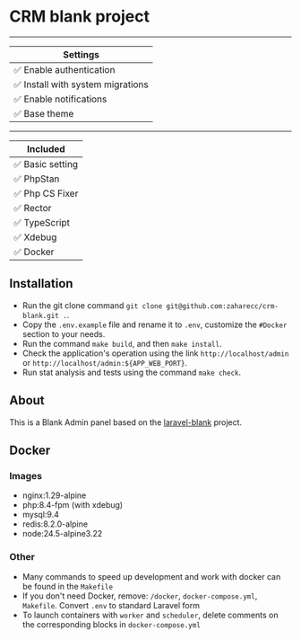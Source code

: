 # CRM blank project

---

| Settings                         |
|----------------------------------|
| ✅ Enable authentication          |
| ✅ Install with system migrations |
| ✅ Enable notifications           |
| ✅ Base theme                     |

---

| Included        |
|-----------------|
| ✅ Basic setting |
| ✅ PhpStan       |
| ✅ Php CS Fixer  |
| ✅ Rector        |
| ✅ TypeScript    |
| ✅ Xdebug        |
| ✅ Docker        |

## Installation
- Run the git clone command `git clone git@github.com:zaharecc/crm-blank.git .`.
- Copy the `.env.example` file and rename it to `.env`, customize the `#Docker` section to your needs.
- Run the command `make build`, and then `make install`.
- Check the application's operation using the link `http://localhost/admin` or `http://localhost/admin:${APP_WEB_PORT}`.
- Run stat analysis and tests using the command `make check`.

## About
This is a Blank Admin panel based on the [laravel-blank](https://github.com/dev-lnk/laravel-blank) project.

## Docker

### Images

- nginx:1.29-alpine
- php:8.4-fpm (with xdebug)
- mysql:9.4
- redis:8.2.0-alpine
- node:24.5-alpine3.22

### Other
- Many commands to speed up development and work with docker can be found in the `Makefile`
- If you don't need Docker, remove: `/docker`, `docker-compose.yml`, `Makefile`. Convert `.env` to standard Laravel form
- To launch containers with `worker` and `scheduler`, delete comments on the corresponding blocks in `docker-compose.yml`
